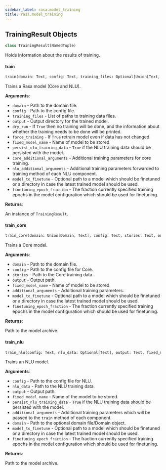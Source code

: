 ```yaml
---
sidebar_label: rasa.model_training
title: rasa.model_training
---
```

## TrainingResult Objects

```python
class TrainingResult(NamedTuple)
```

Holds information about the results of training.

#### train

```python
train(domain: Text, config: Text, training_files: Optional[Union[Text, List[Text]]], output: Text = rasa.shared.constants.DEFAULT_MODELS_PATH, dry_run: bool = False, force_training: bool = False, fixed_model_name: Optional[Text] = None, persist_nlu_training_data: bool = False, core_additional_arguments: Optional[Dict] = None, nlu_additional_arguments: Optional[Dict] = None, model_to_finetune: Optional[Text] = None, finetuning_epoch_fraction: float = 1.0) -> TrainingResult
```

Trains a Rasa model (Core and NLU).

**Arguments**:

- `domain` - Path to the domain file.
- `config` - Path to the config file.
- `training_files` - List of paths to training data files.
- `output` - Output directory for the trained model.
- `dry_run` - If `True` then no training will be done, and the information about
  whether the training needs to be done will be printed.
- `force_training` - If `True` retrain model even if data has not changed.
- `fixed_model_name` - Name of model to be stored.
- `persist_nlu_training_data` - `True` if the NLU training data should be persisted
  with the model.
- `core_additional_arguments` - Additional training parameters for core training.
- `nlu_additional_arguments` - Additional training parameters forwarded to training
  method of each NLU component.
- `model_to_finetune` - Optional path to a model which should be finetuned or
  a directory in case the latest trained model should be used.
- `finetuning_epoch_fraction` - The fraction currently specified training epochs
  in the model configuration which should be used for finetuning.
  

**Returns**:

  An instance of `TrainingResult`.

#### train\_core

```python
train_core(domain: Union[Domain, Text], config: Text, stories: Text, output: Text, fixed_model_name: Optional[Text] = None, additional_arguments: Optional[Dict] = None, model_to_finetune: Optional[Text] = None, finetuning_epoch_fraction: float = 1.0) -> Optional[Text]
```

Trains a Core model.

**Arguments**:

- `domain` - Path to the domain file.
- `config` - Path to the config file for Core.
- `stories` - Path to the Core training data.
- `output` - Output path.
- `fixed_model_name` - Name of model to be stored.
- `additional_arguments` - Additional training parameters.
- `model_to_finetune` - Optional path to a model which should be finetuned or
  a directory in case the latest trained model should be used.
- `finetuning_epoch_fraction` - The fraction currently specified training epochs
  in the model configuration which should be used for finetuning.
  

**Returns**:

  Path to the model archive.

#### train\_nlu

```python
train_nlu(config: Text, nlu_data: Optional[Text], output: Text, fixed_model_name: Optional[Text] = None, persist_nlu_training_data: bool = False, additional_arguments: Optional[Dict] = None, domain: Optional[Union[Domain, Text]] = None, model_to_finetune: Optional[Text] = None, finetuning_epoch_fraction: float = 1.0) -> Optional[Text]
```

Trains an NLU model.

**Arguments**:

- `config` - Path to the config file for NLU.
- `nlu_data` - Path to the NLU training data.
- `output` - Output path.
- `fixed_model_name` - Name of the model to be stored.
- `persist_nlu_training_data` - `True` if the NLU training data should be persisted
  with the model.
- `additional_arguments` - Additional training parameters which will be passed to
  the `train` method of each component.
- `domain` - Path to the optional domain file/Domain object.
- `model_to_finetune` - Optional path to a model which should be finetuned or
  a directory in case the latest trained model should be used.
- `finetuning_epoch_fraction` - The fraction currently specified training epochs
  in the model configuration which should be used for finetuning.
  

**Returns**:

  Path to the model archive.


